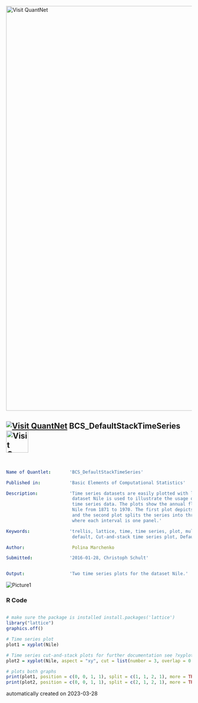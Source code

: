[<img src="https://github.com/QuantLet/Styleguide-and-FAQ/blob/master/pictures/banner.png" width="1100" alt="Visit QuantNet">](http://quantlet.de/)

## [<img src="https://github.com/QuantLet/Styleguide-and-FAQ/blob/master/pictures/qloqo.png" alt="Visit QuantNet">](http://quantlet.de/) **BCS_DefaultStackTimeSeries** [<img src="https://github.com/QuantLet/Styleguide-and-FAQ/blob/master/pictures/QN2.png" width="60" alt="Visit QuantNet 2.0">](http://quantlet.de/)

```yaml


Name of Quantlet:       'BCS_DefaultStackTimeSeries'

Published in:           'Basic Elements of Computational Statistics'

Description:            'Time series datasets are easily plotted with lattice. Here the
                         dataset Nile is used to illustrate the usage of the package for
                         time series data. The plots show the annual flow of the river
                         Nile from 1871 to 1970. The first plot depicts the whole series
                         and the second plot splits the series into three intervals,
                         where each interval is one panel.'

Keywords:               'trellis, lattice, time, time series, plot, multivariate, continuous, 
                         default, Cut-and-stack time series plot, Default time series plot'

Author:                  Polina Marchenko

Submitted:              '2016-01-28, Christoph Schult'


Output:                 'Two time series plots for the dataset Nile.'

```

![Picture1](BCS_DefaultStackTimeSeries.png)

### R Code
```r

# make sure the package is installed install.packages('lattice')
library("lattice")
graphics.off()

# Time series plot
plot1 = xyplot(Nile)

# Time series cut-and-stack plots for further documentation see ?xyplot()
plot2 = xyplot(Nile, aspect = "xy", cut = list(number = 3, overlap = 0.1), strip = strip.custom(bg = "yellow", fg = "lightblue"))

# plots both graphs
print(plot1, position = c(0, 0, 1, 1), split = c(1, 1, 2, 1), more = TRUE)
print(plot2, position = c(0, 0, 1, 1), split = c(2, 1, 2, 1), more = TRUE)
```

automatically created on 2023-03-28